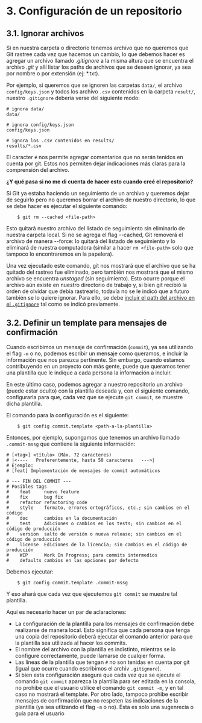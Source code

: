 # 3. Configuración de un repositorio

## 3.1. Ignorar archivos

Si en nuestra carpeta o directorio tenemos archivo que no queremos que Git rastree cada vez que hacemos un cambio, lo que debemos hacer es agregar un archivo llamado _.gitignore_ a la misma altura que se encuentra el archivo _.git_ y allí listar los paths de archivos que se deseen ignorar, ya sea por nombre o por extensión (ej: *.txt).

Por ejemplo, si queremos que se ignoren las carpetas `data/`, el archivo `config/keys.json` y todos los archivo `.csv` contenidos en la carpeta `result/`, nuestro `.gitignore` debería verse del siguiente modo:

```{txt}
# ignora data/
data/

# ignora config/keys.json
config/keys.json

# ignora los .csv contenidos en results/
results/*.csv
```

El caracter `#` nos permite agregar comentarios que no serán tenidos en cuenta por git. Estos nos permiten dejar indicaciones más claras para la comprensión del archivo.

**¿Y qué pasa si no me di cuenta de hacer esto cuando creé el repositorio?**

Si Git ya estaba haciendo un seguimiento de un archivo y queremos dejar de seguirlo pero no queremos borrar el archivo de nuestro directorio, lo que se debe hacer es ejecutar el siguiente comando:

        $ git rm --cached <file-path>
        
Esto quitará nuestro archivo del listado de seguimiento sin eliminarlo de nuestra carpeta local. Si no se agrega el flag --cached, Git removerá el archivo de manera --force: lo quitará del listado de seguimiento y lo eliminará de nuestra computadora (similar a hacer ```rm <file-path>``` solo que tampoco lo encontraremos en la papelera).

Una vez ejecutado este comando, git nos mostrará que el archivo que se ha quitado del rastreo fue eliminado, pero también nos mostrará que el mismo archivo se encuentra _unstaged_ (sin seguimiento). Esto ocurre porque el archivo aún existe en nuestro directorio de trabajo y, si bien git recibió la orden de olvidar que debía rastrearlo, todavía no se le indicó que a futuro también se lo quiere ignorar. Para ello, se debe [incluir el path del archivo en el `.gitignore`](#3.1.-Ignorar-archivos) tal como se indicó previamente.

## 3.2. Definir un template para mensajes de confirmación

Cuando escribimos un mensaje de confirmación (`commit`), ya sea utilizando el flag `-m` o no, podemos escribir un mensaje como queramos, e incluir la información que nos parezca pertinente. Sin embargo, cuando estamos contribuyendo en un proyecto con más gente, puede que queramos tener una plantilla que le indique a cada persona la información a incluir.

En este último caso, podemos agregar a nuestro repositorio un archivo (puede estar oculto) con la plantilla deseada y, con el siguiente comando, configurarla para que, cada vez que se ejecute `git commit`, se muestre dicha plantilla.

El comando para la configuración es el siguiente:

        $ git config commit.template <path-a-la-plantilla>

Entonces, por ejemplo, supongamos que tenemos un archivo llamado `.commit-mssg` que contiene la siguiente información:

```{txt}
# [<tag>] <título> (Máx. 72 caracteres)
# |<----   Preferentemente, hasta 50 caracteres   --->|
# Ejemplo:
# [feat] Implementación de mensajes de commit automáticos

# --- FIN DEL COMMIT ---
# Posibles tags 
#    feat     nuevo feature
#    fix      bug fix
#    refactor refactoring code
#    style    formato, errores ortográficos, etc.; sin cambios en el código
#    doc      cambios en la documentación
#    test     Adiciones o cambios en los tests; sin cambios en el código de producción
#    version  salto de versión o nueva release; sin cambios en el código de producción
#    license  Ediciones de la licencia; sin cambios en el código de producción
#    WIP      Work In Progress; para commits intermedios
#    defaults cambios en las opciones por defecto
```

Debemos ejecutar:

        $ git config commit.template .commit-mssg

Y eso ahará que cada vez que ejecutemos `git commit` se muestre tal plantilla.

Aquí es necesario hacer un par de aclaraciones:

- La configuración de la plantilla para los mensajes de confirmación debe realizarse de manera local. Esto significa que cada persona que tenga una copia del repositorio deberá ejecutar el comando anterior para que la plantilla sea utilizada al hacer los commits.
- El nombre del archivo con la plantilla es indistinto, mientras se lo configure correctamente, puede llamarse de cualqier forma.
- Las líneas de la plantilla que tengan `#` no son tenidas en cuenta por git (igual que ocurre cuando escribimos el archiv `.gitignore`).
- Si bien esta configuración asegura que cada vez que se ejecute el comando `git commit` aparezca la plantilla para ser editada en la consola, no prohibe que el usuario utilice el comando `git commit -m`, y en tal caso no mostrará el template. Por otro lado, tampoco prohibe escribir mensajes de confirmación que no respeten las indicaciones de la plantilla (ya sea utlizando el flag `-m` o no). Ésta es solo una sugenrecia o guía para el usuario